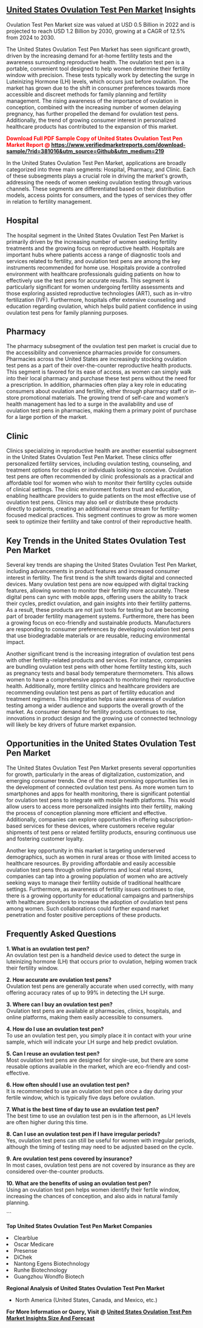 <h2><a href="https://www.verifiedmarketreports.com/download-sample/?rid=381016&amp;utm_source=Github&amp;utm_medium=219" target="_blank">United States Ovulation Test Pen Market</a> Insights</h2><p>Ovulation Test Pen Market size was valued at USD 0.5 Billion in 2022 and is projected to reach USD 1.2 Billion by 2030, growing at a CAGR of 12.5% from 2024 to 2030.</p><p> <p>The United States Ovulation Test Pen Market has seen significant growth, driven by the increasing demand for at-home fertility tests and the awareness surrounding reproductive health. The ovulation test pen is a portable, convenient tool designed to help women determine their fertility window with precision. These tests typically work by detecting the surge in Luteinizing Hormone (LH) levels, which occurs just before ovulation. The market has grown due to the shift in consumer preferences towards more accessible and discreet methods for family planning and fertility management. The rising awareness of the importance of ovulation in conception, combined with the increasing number of women delaying pregnancy, has further propelled the demand for ovulation test pens. Additionally, the trend of growing consumer interest in personalized healthcare products has contributed to the expansion of this market. <strong><p><span class=""><span style="color: #ff0000;"><strong>Download Full PDF Sample Copy of United States Ovulation Test Pen Market Report</strong> @ </span><a href="https://www.verifiedmarketreports.com/download-sample/?rid=381016&amp;utm_source=Github&amp;utm_medium=219" target="_blank">https://www.verifiedmarketreports.com/download-sample/?rid=381016&amp;utm_source=Github&amp;utm_medium=219</a></span></p></strong></p> <p>In the United States Ovulation Test Pen Market, applications are broadly categorized into three main segments: Hospital, Pharmacy, and Clinic. Each of these subsegments plays a crucial role in driving the market's growth, addressing the needs of women seeking ovulation testing through various channels. These segments are differentiated based on their distribution models, access points for consumers, and the types of services they offer in relation to fertility management.</p> <h2>Hospital</h2> <p>The hospital segment in the United States Ovulation Test Pen Market is primarily driven by the increasing number of women seeking fertility treatments and the growing focus on reproductive health. Hospitals are important hubs where patients access a range of diagnostic tools and services related to fertility, and ovulation test pens are among the key instruments recommended for home use. Hospitals provide a controlled environment with healthcare professionals guiding patients on how to effectively use the test pens for accurate results. This segment is particularly significant for women undergoing fertility assessments and those exploring assisted reproductive technologies (ART), such as in-vitro fertilization (IVF). Furthermore, hospitals offer extensive counseling and education regarding ovulation, which helps build patient confidence in using ovulation test pens for family planning purposes.</p> <h2>Pharmacy</h2> <p>The pharmacy subsegment of the ovulation test pen market is crucial due to the accessibility and convenience pharmacies provide for consumers. Pharmacies across the United States are increasingly stocking ovulation test pens as a part of their over-the-counter reproductive health products. This segment is favored for its ease of access, as women can simply walk into their local pharmacy and purchase these test pens without the need for a prescription. In addition, pharmacies often play a key role in educating consumers about ovulation and fertility, either through pharmacy staff or in-store promotional materials. The growing trend of self-care and women’s health management has led to a surge in the availability and use of ovulation test pens in pharmacies, making them a primary point of purchase for a large portion of the market.</p> <h2>Clinic</h2> <p>Clinics specializing in reproductive health are another essential subsegment in the United States Ovulation Test Pen Market. These clinics offer personalized fertility services, including ovulation testing, counseling, and treatment options for couples or individuals looking to conceive. Ovulation test pens are often recommended by clinic professionals as a practical and affordable tool for women who wish to monitor their fertility cycles outside of clinical settings. The clinic environment fosters trust and education, enabling healthcare providers to guide patients on the most effective use of ovulation test pens. Clinics may also sell or distribute these products directly to patients, creating an additional revenue stream for fertility-focused medical practices. This segment continues to grow as more women seek to optimize their fertility and take control of their reproductive health.</p> <h2>Key Trends in the United States Ovulation Test Pen Market</h2> <p>Several key trends are shaping the United States Ovulation Test Pen Market, including advancements in product features and increased consumer interest in fertility. The first trend is the shift towards digital and connected devices. Many ovulation test pens are now equipped with digital tracking features, allowing women to monitor their fertility more accurately. These digital pens can sync with mobile apps, offering users the ability to track their cycles, predict ovulation, and gain insights into their fertility patterns. As a result, these products are not just tools for testing but are becoming part of broader fertility management systems. Furthermore, there has been a growing focus on eco-friendly and sustainable products. Manufacturers are responding to consumer preferences by developing ovulation test pens that use biodegradable materials or are reusable, reducing environmental impact.</p> <p>Another significant trend is the increasing integration of ovulation test pens with other fertility-related products and services. For instance, companies are bundling ovulation test pens with other home fertility testing kits, such as pregnancy tests and basal body temperature thermometers. This allows women to have a comprehensive approach to monitoring their reproductive health. Additionally, more fertility clinics and healthcare providers are recommending ovulation test pens as part of fertility education and treatment regimens. This integration helps raise awareness of ovulation testing among a wider audience and supports the overall growth of the market. As consumer demand for fertility products continues to rise, innovations in product design and the growing use of connected technology will likely be key drivers of future market expansion.</p> <h2>Opportunities in the United States Ovulation Test Pen Market</h2> <p>The United States Ovulation Test Pen Market presents several opportunities for growth, particularly in the areas of digitalization, customization, and emerging consumer trends. One of the most promising opportunities lies in the development of connected ovulation test pens. As more women turn to smartphones and apps for health monitoring, there is significant potential for ovulation test pens to integrate with mobile health platforms. This would allow users to access more personalized insights into their fertility, making the process of conception planning more efficient and effective. Additionally, companies can explore opportunities in offering subscription-based services for these devices, where customers receive regular shipments of test pens or related fertility products, ensuring continuous use and fostering customer loyalty.</p> <p>Another key opportunity in this market is targeting underserved demographics, such as women in rural areas or those with limited access to healthcare resources. By providing affordable and easily accessible ovulation test pens through online platforms and local retail stores, companies can tap into a growing population of women who are actively seeking ways to manage their fertility outside of traditional healthcare settings. Furthermore, as awareness of fertility issues continues to rise, there is a growing opportunity for educational campaigns and partnerships with healthcare providers to increase the adoption of ovulation test pens among women. Such collaborations could further expand market penetration and foster positive perceptions of these products.</p> <h2>Frequently Asked Questions</h2> <p><strong>1. What is an ovulation test pen?</strong><br>An ovulation test pen is a handheld device used to detect the surge in luteinizing hormone (LH) that occurs prior to ovulation, helping women track their fertility window.</p> <p><strong>2. How accurate are ovulation test pens?</strong><br>Ovulation test pens are generally accurate when used correctly, with many offering accuracy rates of up to 99% in detecting the LH surge.</p> <p><strong>3. Where can I buy an ovulation test pen?</strong><br>Ovulation test pens are available at pharmacies, clinics, hospitals, and online platforms, making them easily accessible to consumers.</p> <p><strong>4. How do I use an ovulation test pen?</strong><br>To use an ovulation test pen, you simply place it in contact with your urine sample, which will indicate your LH surge and help predict ovulation.</p> <p><strong>5. Can I reuse an ovulation test pen?</strong><br>Most ovulation test pens are designed for single-use, but there are some reusable options available in the market, which are eco-friendly and cost-effective.</p> <p><strong>6. How often should I use an ovulation test pen?</strong><br>It is recommended to use an ovulation test pen once a day during your fertile window, which is typically five days before ovulation.</p> <p><strong>7. What is the best time of day to use an ovulation test pen?</strong><br>The best time to use an ovulation test pen is in the afternoon, as LH levels are often higher during this time.</p> <p><strong>8. Can I use an ovulation test pen if I have irregular periods?</strong><br>Yes, ovulation test pens can still be useful for women with irregular periods, although the timing of testing may need to be adjusted based on the cycle.</p> <p><strong>9. Are ovulation test pens covered by insurance?</strong><br>In most cases, ovulation test pens are not covered by insurance as they are considered over-the-counter products.</p> <p><strong>10. What are the benefits of using an ovulation test pen?</strong><br>Using an ovulation test pen helps women identify their fertile window, increasing the chances of conception, and also aids in natural family planning.</p> ```</p><p><strong>Top United States Ovulation Test Pen Market Companies</strong></p><div data-test-id=""><p><li>Clearblue</li><li> Oscar Medicare</li><li> Presense</li><li> DiChek</li><li> Nantong Egens Biotechnology</li><li> Runhe Biotechnology</li><li> Guangzhou Wondfo Biotech</li></p><div><strong>Regional Analysis of&nbsp;United States Ovulation Test Pen Market</strong></div><ul><li dir="ltr"><p dir="ltr">North America&nbsp;(United States, Canada, and Mexico, etc.)</p></li></ul><p><strong>For More Information or Query, Visit @&nbsp;</strong><strong><a href="https://www.verifiedmarketreports.com/product/ovulation-test-pen-market/?utm_source=Github&amp;utm_medium=219" target="_blank">United States Ovulation Test Pen Market Insights Size And Forecast</a></strong></p></div>
